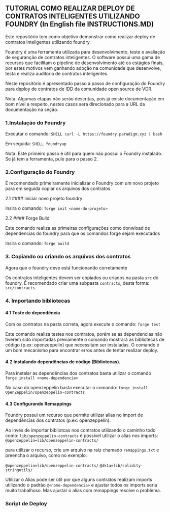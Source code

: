 ## TUTORIAL COMO REALIZAR DEPLOY DE CONTRATOS INTELIGENTES UTILIZANDO FOUNDRY (In English file INSTRUCTIONS.MD)

Este repositório tem como objetivo demonstrar como realizar deploy de contratos inteligentes utilizando foundry. 

Foundry é uma ferramenta utilizada para desenvolvimento, teste e avaliação de seguranção de contratos inteligentes. O software
possui uma gama de recursos que facilitam o pipeline de desenvolvimento até os estágios finais, por estes motivos vem 
ganhando adoção na comunidade que desenvolve, testa e realiza auditoria de contratos inteligentes. 

Neste repositório é apresentado passo a passo de configuração do Foundry para deploy de contratos de IDD da comunidade open source
de VDR.

Nota: Algumas etapas não serão descritas, pois já existe documentação em bom nível a respeito, nestes casos será direcionado
para a URL da documentação na seção.

### 1.Instalação do Foundry 

Executar o comando: ``` SHELL curl -L https://foundry.paradigm.xyz | bash ```

Em seguida: ``` SHELL foundryup ```

Nota: Este primeiro passo é útil para quem não possui o Foundry instalado. Se já tem a ferramenta, pule para o passo 2.

### 2.Configuração do Foundry

É recomendado primeiramente inicializar o Foundry com um novo projeto para em seguida copiar os arquivos dos contratos. 

2.1 #### Iniciar novo projeto foundry

 Insira o comando: ``` forge init <nome-do-projeto> ``` 

2.2 #### Forge Build

Este comando realiza as primeiras configurações como donwload de dependencias do foundry para que os comandos forge sejam executados

Insira o comando: ``` forge build ``` 

### 3. Copiando ou criando os arquivos dos contratos

Agora que o foundry deve está funcionando corretamente

Os contratos inteligentes devem ser copiados ou criados na pasta ```src``` do foundry. É recomendado criar uma subpasta
``` contracts ```, desta forma: ``` src/contracts ```


### 4. Importando bibliotecas 

#### 4.1 Teste de dependência
Com os contratos na pasta correta, agora execute o comando: 
``` forge test ```

Este comando realiza testes nos contratos, porém se as dependencias não tiverem sido importadas previamente o comando mostrará
as bibliotecas de código (p.ex: openzeppelin) que necessitam ser instaladas. O comando é um bom mecanismo para encontrar erros antes de tentar realizar deploy.

#### 4.2 Instalando dependências de código (Bibliotecas).

Para instalar as dependências dos contratos basta utilizar o comando ``` forge install <nome-dependencia>```

No caso do openzeppelin basta executar o comando: ``` forge install OpenZeppelin/openzeppelin-contracts ```


#### 4.3 Configurando Remappings
Foundry possui um recurso que permite utilizar alias no import de dependências dos contratos (p.ex: openzeppelin). 

Ao invés de importar bibliotcas nos contratos utilizando o caminho todo como: ``` lib/openzeppelin-contracts ```
é possível utilizar o alias nos imports: ``` @openzeppelin=lib/openzeppelin-contracts/ ``` 

para utilizar o recurso, crie um arquivo na raiz chamado ``` remappings.txt ``` e preencha o arquivo, como no exemplo: 

``` @openzeppelin=lib/openzeppelin-contracts/ ```
``` @dk1a=lib/solidity-stringutils/ ```


Utilizar o Alias pode ser útil por que alguns contratos realizam imports utilizando o padrão ``` @<nome-dependencia> ```
e ajustar todos os imports seria muito trabalhoso. Mas ajustar o alias com remappings resolve o problema.


### Script de Deploy